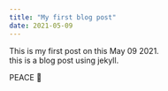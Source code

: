 ```yaml
---
title: "My first blog post"
date: 2021-05-09
---
```


This is my first post on this May 09 2021.  
this is a blog post using jekyll.  

PEACE :construction:
